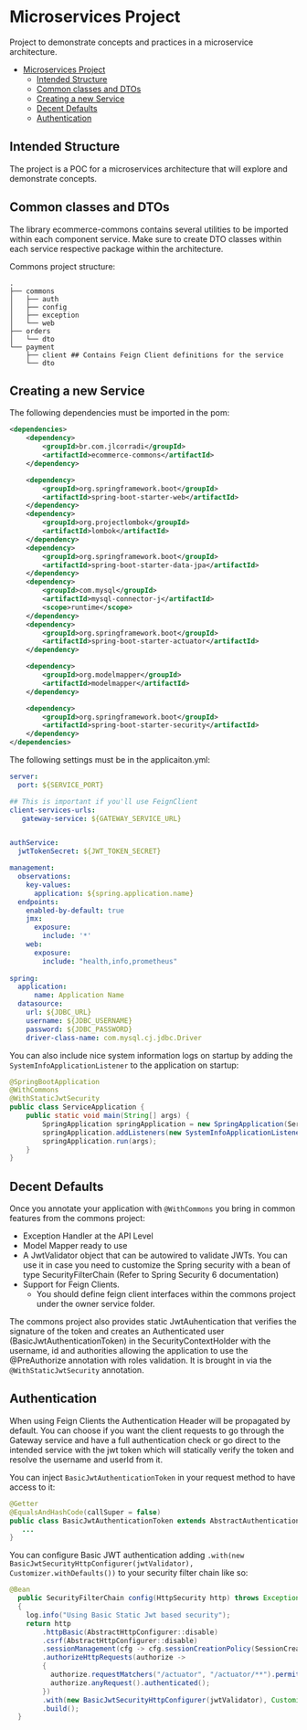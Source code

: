 # Microservices Project

Project to demonstrate concepts and practices in a microservice architecture.

<!-- TOC -->

* [Microservices Project](#microservices-project)
    * [Intended Structure](#intended-structure)
    * [Common classes and DTOs](#common-classes-and-dtos)
    * [Creating a new Service](#creating-a-new-service)
    * [Decent Defaults](#decent-defaults)
    * [Authentication](#authentication)

<!-- TOC -->

## Intended Structure

The project is a POC for a microservices architecture that will explore and demonstrate concepts.

## Common classes and DTOs

The library ecommerce-commons contains several utilities to be imported within each component service. Make sure to
create DTO classes within each service respective package within the architecture.

Commons project structure:

```
.
├── commons
│   ├── auth
│   ├── config
│   ├── exception
│   └── web
├── orders
│   └── dto
└── payment
    ├── client ## Contains Feign Client definitions for the service
    └── dto
```

## Creating a new Service

The following dependencies must be imported in the pom:

```xml
<dependencies>
    <dependency>
        <groupId>br.com.jlcorradi</groupId>
        <artifactId>ecommerce-commons</artifactId>
    </dependency>

    <dependency>
        <groupId>org.springframework.boot</groupId>
        <artifactId>spring-boot-starter-web</artifactId>
    </dependency>
    <dependency>
        <groupId>org.projectlombok</groupId>
        <artifactId>lombok</artifactId>
    </dependency>
    <dependency>
        <groupId>org.springframework.boot</groupId>
        <artifactId>spring-boot-starter-data-jpa</artifactId>
    </dependency>
    <dependency>
        <groupId>com.mysql</groupId>
        <artifactId>mysql-connector-j</artifactId>
        <scope>runtime</scope>
    </dependency>
    <dependency>
        <groupId>org.springframework.boot</groupId>
        <artifactId>spring-boot-starter-actuator</artifactId>
    </dependency>

    <dependency>
        <groupId>org.modelmapper</groupId>
        <artifactId>modelmapper</artifactId>
    </dependency>

    <dependency>
        <groupId>org.springframework.boot</groupId>
        <artifactId>spring-boot-starter-security</artifactId>
    </dependency>
</dependencies>
```

The following settings must be in the applicaiton.yml:

```yml
server:
  port: ${SERVICE_PORT}

## This is important if you'll use FeignClient
client-services-urls:
   gateway-service: ${GATEWAY_SERVICE_URL}


authService:
  jwtTokenSecret: ${JWT_TOKEN_SECRET}

management:
  observations:
    key-values:
      application: ${spring.application.name}
  endpoints:
    enabled-by-default: true
    jmx:
      exposure:
        include: '*'
    web:
      exposure:
        include: "health,info,prometheus"
        
spring:
  application:
      name: Application Name
  datasource:
    url: ${JDBC_URL}
    username: ${JDBC_USERNAME}
    password: ${JDBC_PASSWORD}
    driver-class-name: com.mysql.cj.jdbc.Driver
```

You can also include nice system information logs on startup by adding the ```SystemInfoApplicationListener``` to
the application on startup:

```java
@SpringBootApplication
@WithCommons
@WithStaticJwtSecurity
public class ServiceApplication {
    public static void main(String[] args) {
        SpringApplication springApplication = new SpringApplication(ServiceApplication.class);
        springApplication.addListeners(new SystemInfoApplicationListener());
        springApplication.run(args);
    }
}
```

## Decent Defaults

Once you annotate your application with ```@WithCommons``` you bring in common features from the commons project:

- Exception Handler at the API Level
- Model Mapper ready to use
- A JwtValidator object that can be autowired to validate JWTs. You can use it in case you need to customize the
  Spring security with a bean of type SecurityFilterChain (Refer to Spring Security 6 documentation)
- Support for Feign Clients.
    - You should define feign client interfaces within the commons project under the owner service folder.

The commons project also provides static JwtAuhentication that verifies the signature of the token and creates an
Authenticated user (BasicJwtAuthenticationToken) in the SecurityContextHolder with the username, id and authorities
allowing the application to use the @PreAuthorize annotation with roles validation. It is brought in
via the ```@WithStaticJwtSecurity``` annotation.

## Authentication

When using Feign Clients the Authentication Header will be propagated by default. You can choose if you want the client
requests to go through the Gateway service and have a full authentication check or go direct to the intended service
with the jwt token which will statically verify the token and resolve the username and userId from it.

You can inject ```BasicJwtAuthenticationToken``` in your request method to have access to it:

```java
@Getter
@EqualsAndHashCode(callSuper = false)
public class BasicJwtAuthenticationToken extends AbstractAuthenticationToken {
   ...
}
```

You can configure Basic JWT authentication adding ```.with(new BasicJwtSecurityHttpConfigurer(jwtValidator), Customizer.withDefaults())```
to your security filter chain like so:

```java
@Bean
  public SecurityFilterChain config(HttpSecurity http) throws Exception
  {
    log.info("Using Basic Static Jwt based security");
    return http
        .httpBasic(AbstractHttpConfigurer::disable)
        .csrf(AbstractHttpConfigurer::disable)
        .sessionManagement(cfg -> cfg.sessionCreationPolicy(SessionCreationPolicy.STATELESS))
        .authorizeHttpRequests(authorize ->
        {
          authorize.requestMatchers("/actuator", "/actuator/**").permitAll();
          authorize.anyRequest().authenticated();
        })
        .with(new BasicJwtSecurityHttpConfigurer(jwtValidator), Customizer.withDefaults())
        .build();
  }
```